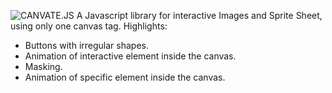 
![CANVATE.JS](http://sakuracode.com/img/Ryu-github.svg)
A Javascript library for interactive Images and Sprite Sheet, using only one canvas tag.
Highlights:
- Buttons with irregular shapes.
- Animation of interactive element inside the canvas.
- Masking.
- Animation of specific element inside the canvas.
